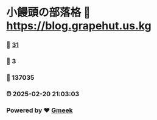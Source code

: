 # 小饅頭の部落格 :link: https://blog.grapehut.us.kg 
### :page_facing_up: [31](https://blog.grapehut.us.kg/tag.html) 
### :speech_balloon: 3 
### :hibiscus: 137035 
### :alarm_clock: 2025-02-20 21:03:03 
### Powered by :heart: [Gmeek](https://github.com/Meekdai/Gmeek)
